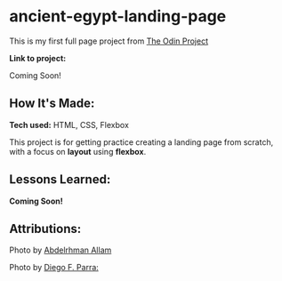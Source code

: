 # ancient-egypt-landing-page
This is my first full page project from [The Odin Project](theodinproject.com)

**Link to project:**

Coming Soon!

## How It's Made:

**Tech used:** HTML, CSS, Flexbox

This project is for getting practice creating a landing page from scratch, with a focus on **layout** using **flexbox**.

## Lessons Learned:

**Coming Soon!**


## Attributions:

Photo by [Abdelrhman Allam](href="https://unsplash.com/@alllllam?utm_content=creditCopyText&utm_medium=referral&utm_source=unsplash") 

Photo by [Diego F. Parra:](https://www.pexels.com/photo/sailboat-in-water-in-mountains-landscape-15131485/)